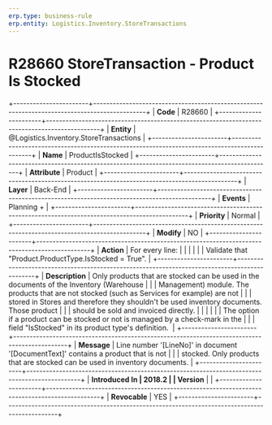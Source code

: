 ```yaml
---
erp.type: business-rule
erp.entity: Logistics.Inventory.StoreTransactions
---
```


# R28660 StoreTransaction - Product Is Stocked
+-----------------------+----------------------------------------------------------------------------------------------+
| **Code**              | R28660                                                                                       |
+-----------------------+----------------------------------------------------------------------------------------------+
| **Entity**            | @Logistics.Inventory.StoreTransactions                                                                             |
+-----------------------+----------------------------------------------------------------------------------------------+
| **Name**              | ProductIsStocked                                                                             |
+-----------------------+----------------------------------------------------------------------------------------------+
| **Attribute**         | Product                                                                                      |
+-----------------------+----------------------------------------------------------------------------------------------+
| **Layer**             | Back-End                                                                                     |
+-----------------------+----------------------------------------------------------------------------------------------+
| **Events**            | Planning +                                                                                   |
+-----------------------+----------------------------------------------------------------------------------------------+
| **Priority**          | Normal                                                                                       |
+-----------------------+----------------------------------------------------------------------------------------------+
| **Modify**            | NO                                                                                           |
+-----------------------+----------------------------------------------------------------------------------------------+
| **Action**            | For every line:                                                                              |
|                       |                                                                                              |
|                       | Validate that \"Product.ProductType.IsStocked = True\".                                      |
+-----------------------+----------------------------------------------------------------------------------------------+
| **Description**       | Only products that are stocked can be used in the documents of the Inventory (Warehouse      |
|                       | Management) module. The products that are not stocked (such as Services for example) are not |
|                       | stored in Stores and therefore they shouldn\'t be used inventory documents. Those product    |
|                       | should be sold and invoiced directly.                                                        |
|                       |                                                                                              |
|                       | The option if a product can be stocked or not is managed by a check-mark in the              |
|                       | field \"IsStocked\" in its product type\'s definition.                                       |
+-----------------------+----------------------------------------------------------------------------------------------+
| **Message**           | Line number \'\[LineNo\]\' in document \'\[DocumentText\]\' contains a product that is not   |
|                       | stocked. Only products that are stocked can be used in inventory documents.                  |
+-----------------------+----------------------------------------------------------------------------------------------+
| **Introduced In       | 2018.2                                                                                       |
| Version**             |                                                                                              |
+-----------------------+----------------------------------------------------------------------------------------------+
| **Revocable**         | YES                                                                                          |
+-----------------------+----------------------------------------------------------------------------------------------+

  

  

  
